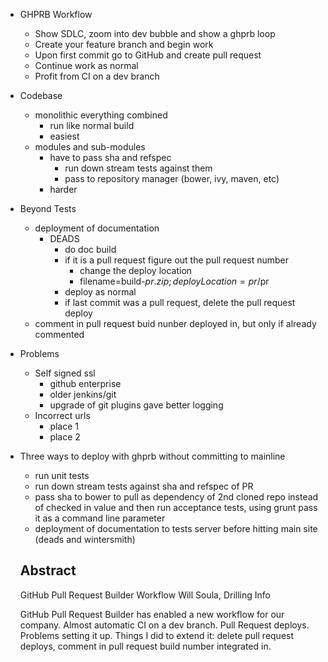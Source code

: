 - GHPRB Workflow
  - Show SDLC, zoom into dev bubble and show a ghprb loop
  - Create your feature branch and begin work
  - Upon first commit go to GitHub and create pull request
  - Continue work as normal
  - Profit from CI on a dev branch
- Codebase
  - monolithic everything combined
    - run like normal build
    - easiest
  - modules and sub-modules
    - have to pass sha and refspec
      - run down stream tests against them
      - pass to repository manager (bower, ivy, maven, etc)
    - harder
- Beyond Tests
  - deployment of documentation
    - DEADS
      - do doc build
      - if it is a pull request figure out the pull request number
        - change the deploy location
        - filename=build-$pr.zip;deployLocation=pr/$pr
      - deploy as normal
      - if last commit was a pull request, delete the pull request deploy
  - comment in pull request buid nunber deployed in, but only if already commented
- Problems
  - Self signed ssl
    - github enterprise
    - older jenkins/git
    - upgrade of git plugins gave better logging
  - Incorrect urls
    - place 1
    - place 2


- Three ways to deploy with ghprb without committing to mainline
  - run unit tests
  - run down stream tests against sha and refspec of PR
  - pass sha to bower to pull as dependency of 2nd cloned repo instead of checked in value and then run acceptance tests, using grunt pass it as a command line parameter
  - deployment of documentation to tests server before hitting main site (deads and wintersmith)


  Abstract
  ---
  GitHub Pull Request Builder Workflow
  Will Soula, Drilling Info

  GitHub Pull Request Builder has enabled a new workflow for our company. Almost automatic CI on a dev branch. Pull Request deploys. Problems setting it up. Things I did to extend it: delete pull request deploys, comment in pull request build number integrated in.
